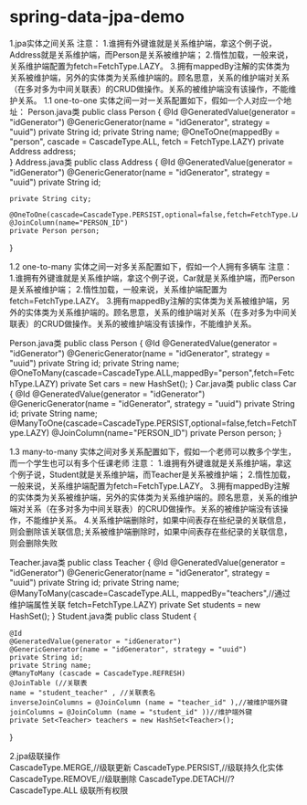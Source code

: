 # spring-data-jpa-demo
1.jpa实体之间关系
注意：
1.谁拥有外键谁就是关系维护端，拿这个例子说，Address就是关系维护端，而Person是关系被维护端；
2.惰性加载，一般来说，关系维护端配置为fetch=FetchType.LAZY。
3.拥有mappedBy注解的实体类为关系被维护端，另外的实体类为关系维护端的。顾名思意，关系的维护端对关系（在多对多为中间关联表）的CRUD做操作。关系的被维护端没有该操作，不能维护关系。
1.1 one-to-one
实体之间一对一关系配置如下，假如一个人对应一个地址：
Person.java类
public class Person {
	@Id
	@GeneratedValue(generator = "idGenerator")
	@GenericGenerator(name = "idGenerator", strategy = "uuid")
	private String id;
	private String name;
	@OneToOne(mappedBy = "person", cascade = CascadeType.ALL, fetch = FetchType.LAZY)
	private Address address;	
}
Address.java类
public class Address {
	@Id
	@GeneratedValue(generator = "idGenerator")
	@GenericGenerator(name = "idGenerator", strategy = "uuid")
	private String id;
	
	private String city;
	
	@OneToOne(cascade=CascadeType.PERSIST,optional=false,fetch=FetchType.LAZY)
	@JoinColumn(name="PERSON_ID")
	private Person person;
}

1.2 one-to-many
实体之间一对多关系配置如下，假如一个人拥有多辆车
注意：
1.谁拥有外键谁就是关系维护端，拿这个例子说，Car就是关系维护端，而Person是关系被维护端；
2.惰性加载，一般来说，关系维护端配置为fetch=FetchType.LAZY。
3.拥有mappedBy注解的实体类为关系被维护端，另外的实体类为关系维护端的。顾名思意，关系的维护端对关系（在多对多为中间关联表）的CRUD做操作。关系的被维护端没有该操作，不能维护关系。

Person.java类
public class Person {
	@Id
	@GeneratedValue(generator = "idGenerator")
	@GenericGenerator(name = "idGenerator", strategy = "uuid")
	private String id;
	private String name;
	@OneToMany(cascade=CascadeType.ALL,mappedBy="person",fetch=FetchType.LAZY)
	private Set<Car> cars = new HashSet<Car>();	
}
Car.java类
public class Car {
	@Id
	@GeneratedValue(generator = "idGenerator")
	@GenericGenerator(name = "idGenerator", strategy = "uuid")
	private String id;
	private String name;
	@ManyToOne(cascade=CascadeType.PERSIST,optional=false,fetch=FetchType.LAZY)
	@JoinColumn(name="PERSON_ID")
	private Person person;
}

1.3 many-to-many
实体之间对多关系配置如下，假如一个老师可以教多个学生，而一个学生也可以有多个任课老师
注意：
1.谁拥有外键谁就是关系维护端，拿这个例子说，Student就是关系维护端，而Teacher是关系被维护端；
2.惰性加载，一般来说，关系维护端配置为fetch=FetchType.LAZY。
3.拥有mappedBy注解的实体类为关系被维护端，另外的实体类为关系维护端的。顾名思意，关系的维护端对关系（在多对多为中间关联表）的CRUD做操作。关系的被维护端没有该操作，不能维护关系。
4.关系维护端删除时，如果中间表存在些纪录的关联信息，则会删除该关联信息;关系被维护端删除时，如果中间表存在些纪录的关联信息，则会删除失败 

Teacher.java类
public class Teacher {
	@Id
	@GeneratedValue(generator = "idGenerator")
	@GenericGenerator(name = "idGenerator", strategy = "uuid")
	private String id;
	private String name;
	@ManyToMany(cascade=CascadeType.ALL,
			mappedBy="teachers",//通过维护端属性关联
			fetch=FetchType.LAZY)
	private Set<Student> students = new HashSet<Student>();	
}
Student.java类
public class Student {

	@Id
	@GeneratedValue(generator = "idGenerator")
	@GenericGenerator(name = "idGenerator", strategy = "uuid")
	private String id;
	private String name;
	@ManyToMany (cascade = CascadeType.REFRESH)
	@JoinTable (//关联表
	name = "student_teacher" , //关联表名
	inverseJoinColumns = @JoinColumn (name = "teacher_id" ),//被维护端外键
	joinColumns = @JoinColumn (name = "student_id" ))//维护端外键
	private Set<Teacher> teachers = new HashSet<Teacher>();	
 }
 
 2.jpa级联操作  
 CascadeType.MERGE,//级联更新
 CascadeType.PERSIST,//级联持久化实体
 CascadeType.REMOVE,//级联删除
 CascadeType.DETACH//?
 CascadeType.ALL 级联所有权限
  
  
  
  
  


